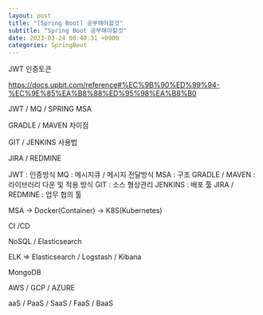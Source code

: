 ```yaml
---
layout: post
title: "[Spring Boot] 공부해야할것"
subtitle: "Spring Boot 공부해야할것"
date: 2023-03-24 08:40:31 +0900
categories: SpringBoot
---
```

JWT 인증토큰

https://docs.upbit.com/reference#%EC%9B%90%ED%99%94-%EC%9E%85%EA%B8%88%ED%95%98%EA%B8%B0


JWT / MQ / SPRING MSA


GRADLE / MAVEN 차이점

GIT / JENKINS 사용법


JIRA / REDMINE

JWT : 인증방식
MQ : 메시지큐 / 메시지 전달방식
MSA : 구조
GRADLE / MAVEN : 라이브러리 다운 및 적용 방식
GIT : 소스 형상관리
JENKINS : 배포 툴
JIRA / REDMINE : 업무 협의 툴

MSA -> Docker(Container) -> K8S(Kubernetes)

CI /CD

NoSQL / Elasticsearch

ELK => Elasticsearch / Logstash / Kibana

MongoDB

AWS / GCP / AZURE

aaS / PaaS / SaaS / FaaS / BaaS                                                                                                                                                                                                                                                                                                                                                                                                                                                                                                                                          
